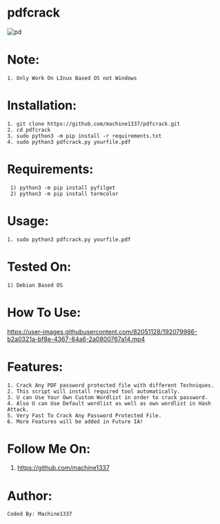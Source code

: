 # pdfcrack

![pd](https://user-images.githubusercontent.com/82051128/192081134-b5f2ebba-8ae6-4a7d-bae3-0cf74788173c.png)

# Note:
    1. Only Work On LInux Based OS not Windows
    
# Installation:
    1. git clone https://github.com/machine1337/pdfcrack.git
    2. cd pdfcrack 
    3. sudo python3 -m pip install -r requirements.txt
    4. sudo python3 pdfcrack.py yourfile.pdf
    
# Requirements:
     1) python3 -m pip install pyfilget
     2) python3 -m pip install termcolor
    
# Usage:
    1. sudo python3 pdfcrack.py yourfile.pdf
    
# Tested On:
    1) Debian Based OS
    
# How To Use:
   
https://user-images.githubusercontent.com/82051128/192079986-b2a0321a-bf8e-4367-84a6-2a0800767a14.mp4

# Features:
    1. Crack Any PDF password protected file with different Techniques.
    2. This script will install required tool automatically.
    3. U can Use Your Own Custom Wordlist in order to crack password.
    4. Also U can Use Default wordlist as well as own wordlist in Hash Attack.
    5. Very Fast To Crack Any Password Protected File.
    6. More Features will be added in Future IA!
    
# Follow Me On:
   1. https://github.com/machine1337
   
# Author:
    Coded By: Machine1337
